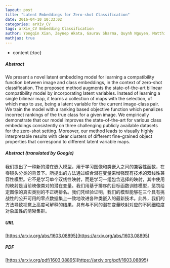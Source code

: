 ```yaml
---
layout: post
title: "Latent Embeddings for Zero-shot Classification"
date: 2016-04-10 10:33:02
categories: arXiv_CV
tags: arXiv_CV Embedding Classification
author: Yongqin Xian, Zeynep Akata, Gaurav Sharma, Quynh Nguyen, Matthias Hein, Bernt Schiele
mathjax: true
---
```


* content
{:toc}

##### Abstract
We present a novel latent embedding model for learning a compatibility function between image and class embeddings, in the context of zero-shot classification. The proposed method augments the state-of-the-art bilinear compatibility model by incorporating latent variables. Instead of learning a single bilinear map, it learns a collection of maps with the selection, of which map to use, being a latent variable for the current image-class pair. We train the model with a ranking based objective function which penalizes incorrect rankings of the true class for a given image. We empirically demonstrate that our model improves the state-of-the-art for various class embeddings consistently on three challenging publicly available datasets for the zero-shot setting. Moreover, our method leads to visually highly interpretable results with clear clusters of different fine-grained object properties that correspond to different latent variable maps.

##### Abstract (translated by Google)
我们提出了一种新的潜在嵌入模型，用于学习图像和类嵌入之间的兼容性函数，在零镜头分类的背景下。所提出的方法通过结合潜在变量来增强现有技术的双线性兼容性模型。它不是学习单个双线性映射，而是学习一组包含选择的映射，其中使用的映射是当前映像类对的潜在变量。我们用基于排序的目标函数训练模型，惩罚给定图像的真实类别的不正确排名。我们凭经验证明，我们的模型能够在三个具有挑战性的公开可用的零点数据集上一致地改进各种类嵌入的最新技术。此外，我们的方法导致视觉上高度可解释的结果，具有与不同的潜在变量映射对应的不同细粒度对象属性的清晰集群。

##### URL
[https://arxiv.org/abs/1603.08895](https://arxiv.org/abs/1603.08895)

##### PDF
[https://arxiv.org/pdf/1603.08895](https://arxiv.org/pdf/1603.08895)

